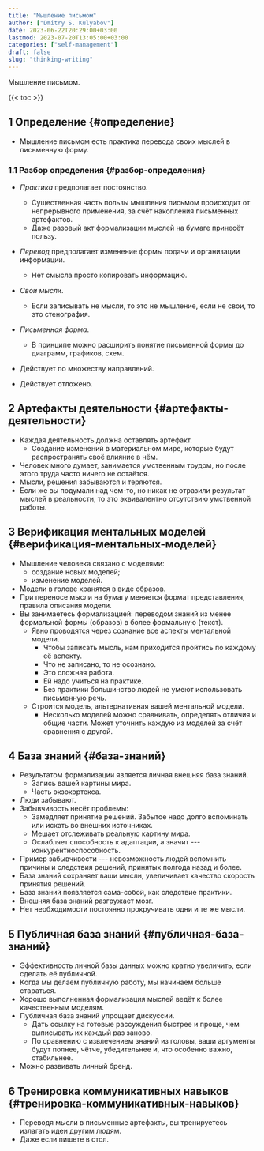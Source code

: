 ```yaml
---
title: "Мышление письмом"
author: ["Dmitry S. Kulyabov"]
date: 2023-06-22T20:29:00+03:00
lastmod: 2023-07-20T13:05:00+03:00
categories: ["self-management"]
draft: false
slug: "thinking-writing"
---
```


Мышление письмом.

<!--more-->

{{< toc >}}


## <span class="section-num">1</span> Определение {#определение}

-   Мышление письмом есть практика перевода своих мыслей в письменную форму.


### <span class="section-num">1.1</span> Разбор определения {#разбор-определения}

-   _Практика_ предполагает постоянство.
    -   Существенная часть пользы мышления письмом происходит от непрерывного применения, за счёт накопления письменных артефактов.
    -   Даже разовый акт формализации мыслей на бумаге принесёт пользу.
-   _Перевод_ предполагает изменение формы подачи и организации информации.
    -   Нет смысла просто копировать информацию.
-   _Свои мысли_.
    -   Если записывать не мысли, то это не мышление, если не свои, то это стенография.
-   _Письменная форма_.
    -   В принципе можно расширить понятие письменной формы до диаграмм, графиков, схем.

-   Действует по множеству направлений.
-   Действует отложено.


## <span class="section-num">2</span> Артефакты деятельности {#артефакты-деятельности}

-   Каждая деятельность должна оставлять артефакт.
    -   Создание изменений в материальном мире, которые будут распространять своё влияние в нём.
-   Человек много думает, занимается умственным трудом, но после этого труда часто ничего не остаётся.
-   Мысли, решения забываются и теряются.
-   Если же вы подумали над чем-то, но никак не отразили результат мыслей в реальности, то это эквивалентно отсутствию умственной работы.


## <span class="section-num">3</span> Верификация ментальных моделей {#верификация-ментальных-моделей}

-   Мышление человека связано с моделями:
    -   создание новых моделей;
    -   изменение моделей.
-   Модели в голове хранятся в виде образов.
-   При переносе мысли на бумагу меняется формат представления, правила описания модели.
-   Вы занимаетесь формализацией: переводом знаний из менее формальной формы (образов) в более формальную (текст).
    -   Явно проводятся через сознание все аспекты ментальной модели.
        -   Чтобы записать мысль, нам приходится пройтись по каждому её аспекту.
        -   Что не записано, то не осознано.
        -   Это сложная работа.
        -   Ей надо учиться на практике.
        -   Без практики большинство людей не умеют использовать письменную речь.
    -   Строится модель, альтернативная вашей ментальной модели.
        -   Несколько моделей можно сравнивать, определять отличия и общие части. Может уточнить каждую из моделей за счёт сравнения с другой.


## <span class="section-num">4</span> База знаний {#база-знаний}

-   Результатом формализации является личная внешняя база знаний.
    -   Запись вашей картины мира.
    -   Часть экзокортекса.
-   Люди забывают.
-   Забывчивость несёт проблемы:
    -   Замедляет принятие решений. Забытое надо долго вспоминать или искать во внешних источниках.
    -   Мешает отслеживать реальную картину мира.
    -   Ослабляет способность к адаптации, а значит --- конкурентноспособность.
-   Пример забывчивости --- невозможность людей вспомнить причины и следствия решений, принятых полгода назад и более.
-   База знаний сохраняет ваши мысли, увеличивает качество скорость принятия решений.
-   База знаний появляется сама-собой, как следствие практики.
-   Внешняя база знаний разгружает мозг.
-   Нет необходимости постоянно прокручивать одни и те же мысли.


## <span class="section-num">5</span> Публичная база знаний {#публичная-база-знаний}

-   Эффективность личной базы данных можно кратно увеличить, если сделать её публичной.
-   Когда мы делаем публичную работу, мы начинаем больше стараться.
-   Хорошо выполненная формализация мыслей ведёт к более качественным моделям.
-   Публичная база знаний упрощает дискуссии.
    -   Дать ссылку на готовые рассуждения быстрее и проще, чем выписывать их каждый раз заново.
    -   По сравнению с извлечением знаний из головы, ваши аргументы будут полнее, чётче, убедительнее и, что особенно важно, стабильнее.
-   Можно развивать личный бренд.


## <span class="section-num">6</span> Тренировка коммуникативных навыков {#тренировка-коммуникативных-навыков}

-   Переводя мысли в письменные артефакты, вы тренируетесь излагать идеи другим людям.
-   Даже если пишете в стол.
